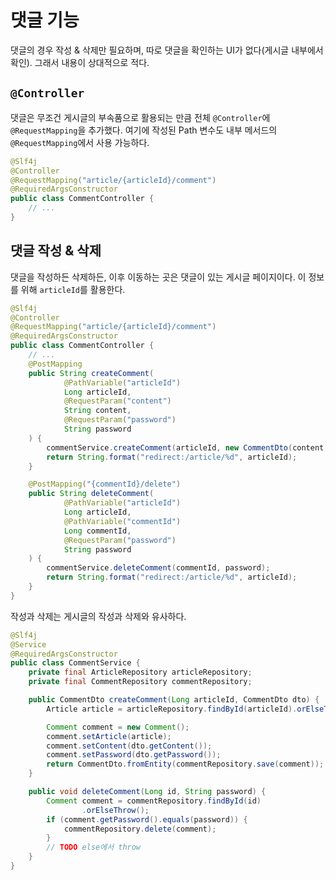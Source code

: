 # 댓글 기능

댓글의 경우 작성 & 삭제만 필요하며, 따로 댓글을 확인하는 UI가 없다(게시글 내부에서 확인).
그래서 내용이 상대적으로 적다.

## `@Controller`

댓글은 무조건 게시글의 부속품으로 활용되는 만큼 전체 `@Controller`에 `@RequestMapping`을 추가했다.
여기에 작성된 Path 변수도 내부 메서드의 `@RequestMapping`에서 사용 가능하다.

```java
@Slf4j
@Controller
@RequestMapping("article/{articleId}/comment")
@RequiredArgsConstructor
public class CommentController {
    // ...
}
```

## 댓글 작성 & 삭제

댓글을 작성하든 삭제하든, 이후 이동하는 곳은 댓글이 있는 게시글 페이지이다.
이 정보를 위해 `articleId`를 활용한다.

```java
@Slf4j
@Controller
@RequestMapping("article/{articleId}/comment")
@RequiredArgsConstructor
public class CommentController {
    // ...
    @PostMapping
    public String createComment(
            @PathVariable("articleId")
            Long articleId,
            @RequestParam("content")
            String content,
            @RequestParam("password")
            String password
    ) {
        commentService.createComment(articleId, new CommentDto(content, password));
        return String.format("redirect:/article/%d", articleId);
    }

    @PostMapping("{commentId}/delete")
    public String deleteComment(
            @PathVariable("articleId")
            Long articleId,
            @PathVariable("commentId")
            Long commentId,
            @RequestParam("password")
            String password
    ) {
        commentService.deleteComment(commentId, password);
        return String.format("redirect:/article/%d", articleId);
    }
}
```

작성과 삭제는 게시글의 작성과 삭제와 유사하다.

```java
@Slf4j
@Service
@RequiredArgsConstructor
public class CommentService {
    private final ArticleRepository articleRepository;
    private final CommentRepository commentRepository;

    public CommentDto createComment(Long articleId, CommentDto dto) {
        Article article = articleRepository.findById(articleId).orElseThrow();

        Comment comment = new Comment();
        comment.setArticle(article);
        comment.setContent(dto.getContent());
        comment.setPassword(dto.getPassword());
        return CommentDto.fromEntity(commentRepository.save(comment));
    }

    public void deleteComment(Long id, String password) {
        Comment comment = commentRepository.findById(id)
                .orElseThrow();
        if (comment.getPassword().equals(password)) {
            commentRepository.delete(comment);
        }
        // TODO else에서 throw
    }
}
```


